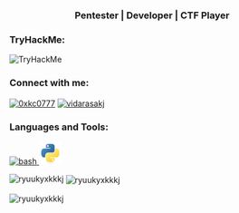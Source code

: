 <h3 align="center">Pentester | Developer | CTF Player</h3>


<h3 align="left">TryHackMe:</h3>
<img src="https://tryhackme-badges.s3.amazonaws.com/ryuukyx.png" alt="TryHackMe">


<h3 align="left">Connect with me:</h3>
<p align="left">
<a href="https://instagram.com/0xkc0777" target="blank"><img align="center" src="https://raw.githubusercontent.com/rahuldkjain/github-profile-readme-generator/master/src/images/icons/Social/instagram.svg" alt="0xkc0777" height="30" width="40" /></a>
<a href="https://discord.gg/vidarasakj" target="blank"><img align="center" src="https://raw.githubusercontent.com/rahuldkjain/github-profile-readme-generator/master/src/images/icons/Social/discord.svg" alt="vidarasakj" height="30" width="40" /></a>
</p>

<h3 align="left">Languages and Tools:</h3>
<p align="left"> <a href="https://www.gnu.org/software/bash/" target="_blank" rel="noreferrer"> <img src="https://www.vectorlogo.zone/logos/gnu_bash/gnu_bash-icon.svg" alt="bash" width="40" height="40"/> </a> <a href="https://www.python.org" target="_blank" rel="noreferrer"> <img src="https://raw.githubusercontent.com/devicons/devicon/master/icons/python/python-original.svg" alt="python" width="40" height="40"/> </a> </p>

<p><img align="left" src="https://github-readme-stats.vercel.app/api/top-langs?username=ryuukyxkkkj&show_icons=true&locale=en&layout=compact" alt="ryuukyxkkkj" /></p>

<p>&nbsp;<img align="center" src="https://github-readme-stats.vercel.app/api?username=ryuukyxkkkj&show_icons=true&locale=en" alt="ryuukyxkkkj" /></p>

<p><img align="center" src="https://github-readme-streak-stats.herokuapp.com/?user=ryuukyxkkkj&" alt="ryuukyxkkkj" /></p>
